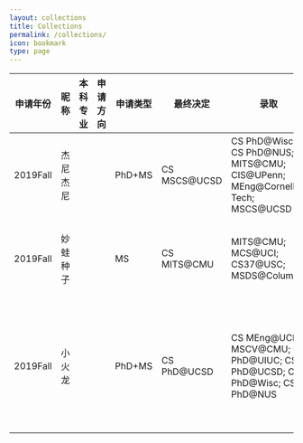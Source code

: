 ```yaml
---
layout: collections
title: Collections
permalink: /collections/
icon: bookmark
type: page
---
```


| 申请年份     | 昵称     | 本科专业 | 申请方向 | 申请类型   | 最终决定         | 录取                                       | 拒信                                       | 未出                                       | GPA   | 排名   | TOEFL/IELTS | GRE         | 实习经历                                     | 科研经历                                     | 论文                                 | 交流经历    | 重要奖项   |
| -------- | ------ | ---- | ---- | ------ | ------------ | ---------------------------------------- | ---------------------------------------- | ---------------------------------------- | ----- | ---- | ----------- | ----------- | ---------------------------------------- | ---------------------------------------- | ---------------------------------- | ------- | ------ |
| 2019Fall | 杰尼杰尼   |      |      | PhD+MS | CS MSCS@UCSD | CS PhD@Wisc; CS PhD@NUS; MITS@CMU; CIS@UPenn; MEng@Cornell Tech; MSCS@UCSD | MIIS/MSAII/MCDS@CMU; DS@Harvard; MCS@UIUC; MEng@UCB; MSCS@Toronto; MSCS@UCLA; MSCS@UMich; | SE-SV@CMU; MSCS@USC | 3.6+  | 10% | 103(S23)    | 154+170+3.0(拼分4.0) | SDE@XY Investments， 2 months; SDE@DataYes， 2 months; | 复旦实验室，NLP；南加州大学暑研，DM+NLP，半年              |                                    |         |        |
| 2019Fall | 妙蛙种子 |      |      | MS     | CS MITS@CMU  | MITS@CMU;  MCS@UCI;  CS37@USC; MSDS@Columbia | MSDS@USC; CSDA@Dartmouth; MEng@Cornell Tech; MCDS/MSAII/MLT@CMU; CSE@UCSD |                          | 3.51  | 前30% | 106（S23）    | 152+169+3.0 | Machine Learning Intern@Baidu，CV，4 months; AI Intern@ByteDance，CV，doing | 复旦付彦伟老师实验室；Rutgers CBIM实验室暑研             | 无                                  | 无       | 无      |
| 2019Fall | 小火龙    |      |      | PhD+MS | CS PhD@UCSD  | CS MEng@UCB;  MSCV@CMU; CS PhD@UIUC; CS PhD@UCSD; CS PhD@Wisc;  CS PhD@NUS | CS MSE@Harvard; CS MSE@UPenn; MIIS/MCDS/MITS@CMU; CS PhD@USC; MSCS@UofT; MSCS@UCLA | MSCS@UMich; MSCS@USC                     | 3.65+ | 5%   | 101(S22)    | 155+170+3.5 | Algorithm Intern@CitroyTech， CV， 4months; AI Intern@Nvidia， CV&NLP， 6 months | 复旦计算机视觉实验室; 学期交流NUS数据挖掘实验室; 暑研UIUC数据挖掘实验室 | AAAI 共同一作一篇; SIGIR 二作一篇; TKDE 二作一篇 | NUS交换半年 | 上海市奖学金 |
